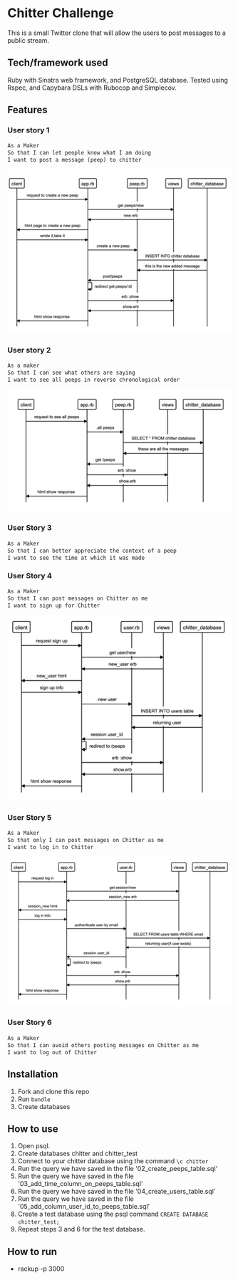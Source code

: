 # Chitter Challenge

This is a small Twitter clone that will allow the users to post messages to a public stream.

## Tech/framework used
Ruby with Sinatra web framework, and PostgreSQL database. Tested using Rspec, and Capybara DSLs with Rubocop and Simplecov.

## Features
### User story 1
```
As a Maker
So that I can let people know what I am doing  
I want to post a message (peep) to chitter
```
![user story 1](images/User_Story_1.png)

### User story 2
```
As a maker
So that I can see what others are saying  
I want to see all peeps in reverse chronological order
```
![user story 2](images/User_Story_2.png)

### User Story 3
```
As a Maker
So that I can better appreciate the context of a peep
I want to see the time at which it was made
```
### User Story 4
```
As a Maker
So that I can post messages on Chitter as me
I want to sign up for Chitter
```
![user story 4](images/User_Story_4.png)

### User Story 5
```
As a Maker
So that only I can post messages on Chitter as me
I want to log in to Chitter
```

![user story 5](images/User_Story_5.png)

### User Story 6
```
As a Maker
So that I can avoid others posting messages on Chitter as me
I want to log out of Chitter

```

## Installation

1. Fork and clone this repo
2. Run `bundle`
3. Create databases


## How to use

1. Open psql.
2. Create databases chitter and chitter_test
3. Connect to your chitter database using the command `\c chitter`
4. Run the query we have saved in the file '02_create_peeps_table.sql'
5. Run the query we have saved in the file '03_add_time_column_on_peeps_table.sql'
6. Run the query we have saved in the file '04_create_users_table.sql'
7. Run the query we have saved in the file '05_add_column_user_id_to_peeps_table.sql'
8. Create a test database using the psql command `CREATE DATABASE chitter_test;`
9. Repeat steps 3 and 6 for the test database.

## How to run

 * rackup -p 3000
